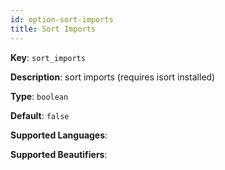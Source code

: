 ```yaml
---
id: option-sort-imports
title: Sort Imports
---
```

**Key**: `sort_imports`

**Description**: sort imports (requires isort installed)

**Type**: `boolean`

**Default**: `false`

**Supported Languages**: 

**Supported Beautifiers**: 
